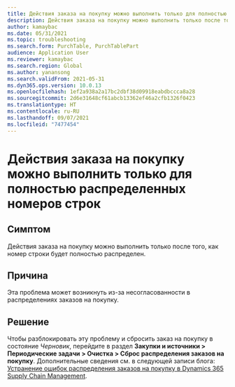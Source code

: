 ```yaml
---
title: Действия заказа на покупку можно выполнить только для полностью распределенных номеров строк
description: Действия заказа на покупку можно выполнить только после того, как номер строки будет полностью распределен
author: kamaybac
ms.date: 05/31/2021
ms.topic: troubleshooting
ms.search.form: PurchTable, PurchTablePart
audience: Application User
ms.reviewer: kamaybac
ms.search.region: Global
ms.author: yanansong
ms.search.validFrom: 2021-05-31
ms.dyn365.ops.version: 10.0.13
ms.openlocfilehash: 1ef2a938a2a17bc2dbf38d09918eabdbccca8a28
ms.sourcegitcommit: 2d6e31648cf61abcb13362ef46a2cfb1326f0423
ms.translationtype: HT
ms.contentlocale: ru-RU
ms.lasthandoff: 09/07/2021
ms.locfileid: "7477454"
---
```

# <a name="you-can-only-complete-a-purchase-order-action-for-fully-distributed-line-numbers"></a>Действия заказа на покупку можно выполнить только для полностью распределенных номеров строк

## <a name="symptom"></a>Симптом

Действия заказа на покупку можно выполнить только после того, как номер строки будет полностью распределен.

## <a name="cause"></a>Причина

Эта проблема может возникнуть из-за несогласованности в распределениях заказов на покупку.

## <a name="resolution"></a>Решение

Чтобы разблокировать эту проблему и сбросить заказ на покупку в состояние *Черновик*, перейдите в раздел **Закупки и источники \> Периодические задачи \> Очистка \> Сброс распределения заказов на покупку**. Дополнительные сведения см. в следующей записи блога: [Устранение ошибок распределения заказов на покупку в Dynamics 365 Supply Chain Management](https://cloudblogs.microsoft.com/dynamics365/it/2020/08/12/resolve-po-distribution-errors-in-dynamics-365-supply-chain-management/).
